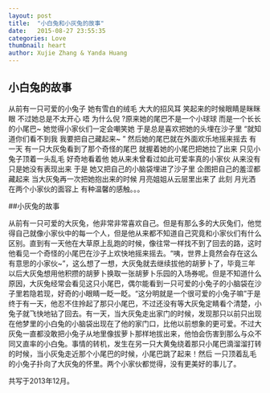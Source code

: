 ```yaml
---
layout: post
title:  "小白兔和小灰兔的故事"
date:   2015-08-27 23:55:35
categories: Love
thumbnail: heart
author: Xujie Zhang & Yanda Huang
---
```


## 小白兔的故事
从前有一只可爱的小兔子 她有雪白的绒毛 大大的招风耳 笑起来的时候眼睛是眯眯眼 不过她总是不太开心 唔 为什么倪 ?原来她的尾巴不是一个小球球 而是一个长长的小尾巴~ 她觉得小家伙们一定会嘲笑她 于是总是喜欢把她的头埋在沙子里 “就知道你们看不到我 我要把自己藏起来~ ” 然后她的尾巴就在外面欢乐地摇来摇去 有一天 有一只大灰兔看到了那个奇怪的尾巴 就握着她的小尾巴把她拉了出来 只见小兔子顶着一头乱毛 好奇地看着他 她从来未曾看过如此可爱率真的小家伙 从来没有 只是她没有表现出来 于是 她又把自己的小脑袋埋进了沙子里 企图把自己的羞涩都藏起来 当大灰兔再一次把她抱出来的时候 月亮姐姐从云层里出来了 此刻 月光洒在两个小家伙的面容上 有种温馨的感触。。。

##小灰兔的故事

从前有一只可爱的大灰兔，他非常非常喜欢自己。但是有那么多的大灰兔们，他觉得自己就像小家伙中的每一个人，但是他从来都不知道自己究竟和小家伙们有什么区别。直到有一天他在大草原上乱跑的时候，像往常一样找不到了回去的路，这时他看见一个奇怪的小尾巴在沙子上欢快地摇来摇去。“咦，世界上竟然会存在这么有意思的小家伙~”，这么想了一想，大灰兔就去继续拔他的胡萝卜了，毕竟三年以后大灰兔想用他积攒的胡萝卜换取一张胡萝卜乐园的入场券呢。但是不知道什么原因，大灰兔经常会看见这只小尾巴，偶尔能看到一只可爱的小兔子的小脑袋在沙子里若隐若现，好奇的小眼睛一眨一眨。“这分明就是一个很可爱的小兔子嘛”于是终于有一天，他忍不住拎起了那只小尾巴，不过还没有等大灰兔定睛看个清楚，小兔子就飞快地钻了回去。有一天，当大灰兔走出家门的时候，发现那只以前只出现在他梦里的小白兔的小脑袋出现在了他的家门口，比他以前想象的更可爱。不过大灰兔一直都没敢把小兔子从地里像拔萝卜那样地拔出来，他怕会伤害到那么与众不同又直率的小白兔。事情的转机，发生在另一只大黄兔绕着那只小尾巴滴溜溜打转的时候，当小灰兔走近那个小尾巴的时候，小尾巴跳了起来！然后 一只顶着乱毛的小兔子扑向了大灰兔的怀里。两个小家伙都觉得，没有更美好的事儿了。

共写于2013年12月。